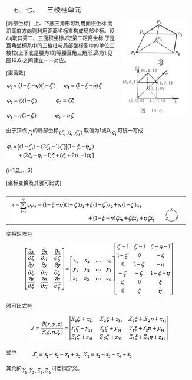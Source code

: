 <div class=Section1>
<p class=MsoNormal style='margin-left:36.0pt;text-indent:-21.25pt'><span
lang=EN-US>七、<span style='font:7.0pt "Times New Roman"'>&nbsp; </span></span><span
lang=ZH-CN style='font-size:14.0pt;font-family:宋体_GB2312'>七、</span><span
lang=EN-US style='font-size:7.0pt'>&nbsp;&nbsp;&nbsp;&nbsp;&nbsp;&nbsp;&nbsp; </span><span
lang=ZH-CN style='font-size:14.0pt;font-family:宋体_GB2312'>三棱柱单元</span></p>
<p class=MsoNormal><img width=178 height=262
src="res/17e9d95da129bdd93c34fb6cc6aaaa52_5930_files/image002.jpg" align=right hspace=12
u1:shapes="_x0000_s1026"><span lang=EN-US style='font-family:宋体_GB2312'>[</span><span
lang=ZH-CN style='font-family:宋体_GB2312'>局部坐标</span><span lang=EN-US
style='font-family:宋体_GB2312'>]&nbsp;&nbsp; </span><span lang=ZH-CN
style='font-family:宋体_GB2312'>上、下底三角形可利用面积坐标</span><span lang=EN-US
style='font-family:宋体_GB2312'>,</span><span lang=ZH-CN style='font-family:宋体_GB2312'>而沿高度方向则利用距离坐标来构成局部坐标。设<i>ξ</i></span><span
lang=EN-US style='font-family:宋体_GB2312'>,</span><i><span lang=ZH-CN
style='font-family:宋体_GB2312'>η</span></i><span lang=ZH-CN style='font-family:
宋体_GB2312'>取其第二、三面积坐标</span><span lang=EN-US style='font-family:宋体_GB2312'>,</span><i><span
lang=ZH-CN style='font-family:宋体_GB2312'>ζ</span></i><span lang=ZH-CN
style='font-family:宋体_GB2312'>取第二距离坐标</span><span lang=EN-US style='font-family:
宋体_GB2312'>,</span><span lang=ZH-CN style='font-family:宋体_GB2312'>于是直角坐标系中的三棱柱与局部坐标系中的单位三棱柱</span><span
lang=EN-US style='font-family:宋体_GB2312'>(</span><span lang=ZH-CN
style='font-family:宋体_GB2312'>上下底是腰为</span><span lang=EN-US>1</span><span
lang=ZH-CN style='font-family:宋体_GB2312'>的等腰直角三角形</span><span lang=EN-US
style='font-family:宋体_GB2312'>,</span><span lang=ZH-CN style='font-family:宋体_GB2312'>高为</span><span
lang=EN-US>1</span><span lang=EN-US style='font-family:宋体_GB2312'>,</span><span
lang=ZH-CN style='font-family:宋体_GB2312'>见图</span><span lang=EN-US>19.6</span><span
lang=EN-US style='font-family:宋体_GB2312'>)</span><span lang=ZH-CN
style='font-family:宋体_GB2312'>之间建立一一对应。</span></p>
<p class=MsoNormal><span lang=EN-US style='font-family:宋体_GB2312'>[</span><span
lang=ZH-CN style='font-family:宋体_GB2312'>型函数</span><span lang=EN-US
style='font-family:宋体_GB2312'>]</span></p>
<p class=MsoNormal><sub><span lang=EN-US style='font-family:宋体_GB2312'><img
width=137 height=23 src="res/17e9d95da129bdd93c34fb6cc6aaaa52_5930_files/image004.gif"
u1:shapes="_x0000_i1025"></span></sub><span lang=EN-US style='font-family:宋体_GB2312'>&nbsp;&nbsp;&nbsp;&nbsp;
<sub><img width=109 height=23 src="res/17e9d95da129bdd93c34fb6cc6aaaa52_5930_files/image006.gif"
u1:shapes="_x0000_i1026"></sub></span></p>
<p class=MsoNormal><sub><span lang=EN-US style='font-family:宋体_GB2312'><img
width=87 height=23 src="res/17e9d95da129bdd93c34fb6cc6aaaa52_5930_files/image008.gif"
u1:shapes="_x0000_i1027"></span></sub><span lang=EN-US style='font-family:宋体_GB2312'>&nbsp;&nbsp;&nbsp;&nbsp;&nbsp;&nbsp;&nbsp;&nbsp;&nbsp;&nbsp;&nbsp;&nbsp;
<sub><img width=55 height=24 src="res/17e9d95da129bdd93c34fb6cc6aaaa52_5930_files/image010.gif"
u1:shapes="_x0000_i1028"></sub></span></p>
<p class=MsoNormal><sub><span lang=EN-US style='font-family:宋体_GB2312'><img
width=85 height=24 src="res/17e9d95da129bdd93c34fb6cc6aaaa52_5930_files/image012.gif"
u1:shapes="_x0000_i1029"></span></sub><span lang=EN-US style='font-family:宋体_GB2312'>&nbsp;&nbsp;&nbsp;&nbsp;&nbsp;&nbsp;&nbsp;&nbsp;&nbsp;&nbsp;&nbsp;&nbsp;
<sub><img width=56 height=24 src="res/17e9d95da129bdd93c34fb6cc6aaaa52_5930_files/image014.gif"
u1:shapes="_x0000_i1030"></sub></span></p>
<p class=MsoNormal><span lang=ZH-CN style='font-family:宋体_GB2312'>由于顶点</span><sub><span
lang=EN-US style='font-family:宋体_GB2312'><img width=16 height=24
src="res/17e9d95da129bdd93c34fb6cc6aaaa52_5930_files/image016.gif" u1:shapes="_x0000_i1031"
align=absmiddle></span></sub><span lang=ZH-CN style='font-family:宋体_GB2312'>的局部坐标</span><sub><span
lang=EN-US style='font-family:宋体_GB2312'><img width=69 height=24
src="res/17e9d95da129bdd93c34fb6cc6aaaa52_5930_files/image018.gif" u1:shapes="_x0000_i1032"
align=absmiddle></span></sub><span lang=ZH-CN style='font-family:宋体_GB2312'>取值为</span><span
lang=EN-US>1</span><span lang=ZH-CN style='font-family:宋体_GB2312'>或</span><span
lang=EN-US>0</span><span lang=EN-US style='font-family:宋体_GB2312'>,<sub><img
width=17 height=24 src="res/17e9d95da129bdd93c34fb6cc6aaaa52_5930_files/image020.gif"
u1:shapes="_x0000_i1033" align=absmiddle></sub></span><span lang=ZH-CN
style='font-family:宋体_GB2312'>可统一写成</span></p>
<p class=MsoNormal><sub><span lang=EN-US style='font-family:宋体_GB2312'><img
width=241 height=48 src="res/17e9d95da129bdd93c34fb6cc6aaaa52_5930_files/image022.gif"
u1:shapes="_x0000_i1034"></span></sub></p>
<p class=MsoNormal><span lang=EN-US style='font-family:宋体_GB2312'>(</span><i><span
lang=EN-US>i</span></i><span lang=EN-US>=1,2,</span><span lang=ZH-CN
style='font-family:宋体_GB2312'>…</span><span lang=EN-US>,6</span><span
lang=ZH-CN style='font-family:宋体_GB2312'>）</span></p>
<p class=MsoNormal><span lang=EN-US style='font-family:宋体_GB2312'>[</span><span
lang=ZH-CN style='font-family:宋体_GB2312'>坐标变换及其雅可比式</span><span lang=EN-US
style='font-family:宋体_GB2312'>]</span></p>
<div>
<table cellspacing=0 cellpadding=0 hspace=0 vspace=0 align=left>
 <tr>
  <td valign=top align=left style='padding-top:0mm;padding-right:9.0pt;
  padding-bottom:0mm;padding-left:9.0pt'>
  <div>
  <p class=MsoNormal align=left style='margin:0mm;margin-bottom:.0001pt;
  text-align:left'><span lang=EN-US style='font-family:宋体'><img width=460
  height=70 src="res/17e9d95da129bdd93c34fb6cc6aaaa52_5930_files/image025.gif"
  u1:shapes="_x0000_s1027 _x0000_s1028 _x0000_s1029"></span><span lang=EN-US
  style='font-family:宋体'>&nbsp;</span><span lang=EN-US style='font-family:宋体'> </span></p>
  </div>
  </td>
 </tr>
</table>
</div>
<p class=MsoNormal><span lang=ZH-CN style='font-family:宋体_GB2312'>变换矩阵为</span></p>
<p class=MsoNormal align=center style='text-align:center'><sub><span
lang=EN-US style='font-family:宋体_GB2312'><img width=407 height=144
src="res/17e9d95da129bdd93c34fb6cc6aaaa52_5930_files/image027.gif" u1:shapes="_x0000_i1035"></span></sub></p>
<p class=MsoNormal><span lang=ZH-CN style='font-family:宋体_GB2312'>雅可比式为</span></p>
<p class=MsoNormal align=center style='text-align:center'><sub><span
lang=EN-US style='font-family:宋体_GB2312'><img width=375 height=75
src="res/17e9d95da129bdd93c34fb6cc6aaaa52_5930_files/image029.gif" u1:shapes="_x0000_i1036"></span></sub></p>
<p class=MsoNormal><span lang=ZH-CN style='font-family:宋体_GB2312'>式中</span><span
lang=EN-US style='font-family:宋体_GB2312'>&nbsp;&nbsp;&nbsp;&nbsp;&nbsp;&nbsp;&nbsp;&nbsp;&nbsp;&nbsp;
<sub><img width=277 height=24 src="res/17e9d95da129bdd93c34fb6cc6aaaa52_5930_files/image031.gif"
u1:shapes="_x0000_i1037" align=absmiddle></sub></span></p>
<p class=MsoNormal><span lang=ZH-CN style='font-family:宋体_GB2312'>其余的</span><sub><span
lang=EN-US style='font-family:宋体_GB2312'><img width=81 height=23
src="res/17e9d95da129bdd93c34fb6cc6aaaa52_5930_files/image033.gif" u1:shapes="_x0000_i1038"
align=absmiddle></span></sub><span lang=ZH-CN style='font-family:宋体_GB2312'>可类似定义。</span></p>
</div>